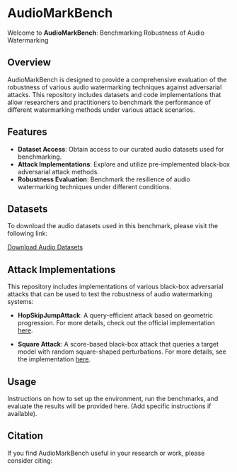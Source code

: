 # AudioMarkBench

Welcome to **AudioMarkBench**: Benchmarking Robustness of Audio Watermarking

## Overview

AudioMarkBench is designed to provide a comprehensive evaluation of the robustness of various audio watermarking techniques against adversarial attacks. This repository includes datasets and code implementations that allow researchers and practitioners to benchmark the performance of different watermarking methods under various attack scenarios.

## Features

- **Dataset Access**: Obtain access to our curated audio datasets used for benchmarking.
- **Attack Implementations**: Explore and utilize pre-implemented black-box adversarial attack methods.
- **Robustness Evaluation**: Benchmark the resilience of audio watermarking techniques under different conditions.

## Datasets

To download the audio datasets used in this benchmark, please visit the following link:

[Download Audio Datasets](https://drive.google.com/drive/folders/1037mBf4LoGq0CDxe6hYx5fNNv56AY_9e?usp=sharing)

## Attack Implementations

This repository includes implementations of various black-box adversarial attacks that can be used to test the robustness of audio watermarking systems:

- **HopSkipJumpAttack**: A query-efficient attack based on geometric progression. For more details, check out the official implementation [here](https://github.com/Trusted-AI/adversarial-robustness-toolbox/blob/main/art/attacks/evasion/hop_skip_jump.py).

- **Square Attack**: A score-based black-box attack that queries a target model with random square-shaped perturbations. For more details, see the implementation [here](https://github.com/max-andr/square-attack/blob/master/attack.py).

## Usage

Instructions on how to set up the environment, run the benchmarks, and evaluate the results will be provided here. (Add specific instructions if available).

## Citation

If you find AudioMarkBench useful in your research or work, please consider citing:
